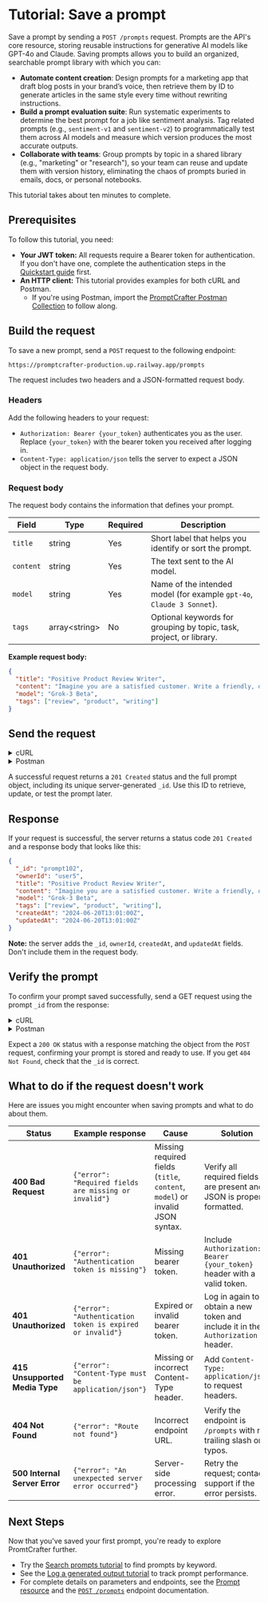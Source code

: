 # Tutorial: Save a prompt

Save a prompt by sending a `POST /prompts` request. Prompts are the API's core resource, storing reusable instructions for generative AI models like GPT-4o and Claude. Saving prompts allows you to build an organized, searchable prompt library with which you can:
- **Automate content creation**: Design prompts for a marketing app that draft blog posts in your brand’s voice, then retrieve them by ID to generate articles in the same style every time without rewriting instructions.  
- **Build a prompt evaluation suite**: Run systematic experiments to determine the best prompt for a job like sentiment analysis. Tag related prompts (e.g., `sentiment-v1` and `sentiment-v2`) to programmatically test them across AI models and measure which version produces the most accurate outputs.
- **Collaborate with teams**: Group prompts by topic in a shared library (e.g., "marketing" or "research"), so your team can reuse and update them with version history, eliminating the chaos of prompts buried in emails, docs, or personal notebooks.

This tutorial takes about ten minutes to complete.

## Prerequisites

To follow this tutorial, you need:

- **Your JWT token:** All requests require a Bearer token for authentication. If you don't have one, complete the authentication steps in the [Quickstart guide](../quickstart.md) first.
- **An HTTP client:** This tutorial provides examples for both cURL and Postman.
    - If you're using Postman, import the [PromptCrafter Postman Collection](postman.md) to follow along.

## Build the request

To save a new prompt, send a `POST` request to the following endpoint:

```text
https://promptcrafter-production.up.railway.app/prompts
```

The request includes two headers and a JSON-formatted request body.

### Headers

Add the following headers to your request:

- `Authorization: Bearer {your_token}` authenticates you as the user. Replace `{your_token}` with the bearer token you received after logging in.
- `Content-Type: application/json` tells the server to expect a JSON object in the request body.

### Request body

The request body contains the information that defines your prompt.

| Field    | Type             | Required | Description                                                            |
|----------|------------------|----------|------------------------------------------------------------------------|
| `title`  | string           | Yes      | Short label that helps you identify or sort the prompt.                |
| `content`| string           | Yes      | The text sent to the AI model.                                         |
| `model`  | string           | Yes      | Name of the intended model (for example `gpt-4o`, `Claude 3 Sonnet`).  |
| `tags`   | array&lt;string&gt;  | No       | Optional keywords for grouping by topic, task, project, or library.    |

**Example request body:**

```json
{
  "title": "Positive Product Review Writer",
  "content": "Imagine you are a satisfied customer. Write a friendly, detailed review for a new electric bicycle, mentioning at least three features you enjoyed and describing how it improved your daily commute.",
  "model": "Grok-3 Beta",
  "tags": ["review", "product", "writing"]
}
```

## Send the request

<details>
<summary>cURL</summary>

To make the cURL commands cleaner, set shell variables for the base URL and your token. This avoids repeating them in every request.

```bash
BASE_URL="https://promptcrafter-production.up.railway.app"
TOKEN="your-jwt-goes-here" # Replace with your actual token
```

Now send the request:

```bash
curl -X POST $BASE_URL/prompts \
  -H "Authorization: Bearer $TOKEN" \
  -H "Content-Type: application/json" \
  -d '{
    "title": "Positive Product Review Writer",
    "content": "Imagine you are a satisfied customer. Write a friendly, detailed review for a new electric bicycle, mentioning at least three features you enjoyed and describing how it improved your daily commute.",
    "model": "Grok-3 Beta",
    "tags": ["review", "product", "writing"]
  }'
```

After a successful response, save the prompt's `_id` to a variable so you can verify it saved correctly:

```bash
PROMPT_ID="prompt102"  # Replace with the _id from your response
```

</details>

<details>
<summary>Postman</summary>

If you've imported the PromptCrafter Postman Collection, sending the request is simple.  

1. In the **Prompts** folder, select the **Save a prompt** request.
2. In the **Body** tab, modify the pre-filled JSON with your prompt's details.
3. Click **Send**. The collection automatically uses the `{{token}}` variable set during login, so you don't need to configure authorization headers manually.

</details>

A successful request returns a `201 Created` status and the full prompt object, including its unique server-generated `_id`. Use this ID to retrieve, update, or test the prompt later.

## Response

If your request is successful, the server returns a status code `201 Created` and a response body that looks like this:

```json
{
  "_id": "prompt102",
  "ownerId": "user5",
  "title": "Positive Product Review Writer",
  "content": "Imagine you are a satisfied customer. Write a friendly, detailed review for a new electric bicycle, mentioning at least three features you enjoyed and describing how it improved your daily commute.",
  "model": "Grok-3 Beta",
  "tags": ["review", "product", "writing"],
  "createdAt": "2024-06-20T13:01:00Z",
  "updatedAt": "2024-06-20T13:01:00Z"
}
```

**Note:** the server adds the `_id`, `ownerId`, `createdAt`, and `updatedAt` fields. Don't include them in the request body.

## Verify the prompt

To confirm your prompt saved successfully, send a GET request using the prompt `_id` from the response:

<details>
<summary>cURL</summary>

Use the variables you set earlier.

```bash
curl -X GET $BASE_URL/prompts/$PROMPT_ID \
  -H "Authorization: Bearer $TOKEN"
```

</details>

<details>
<summary>Postman</summary>

Use the **Retrieve a prompt by ID** request in the `Prompts` folder. Update the `promptId` collection variable with your new `_id`, then click **Send**.

</details>

Expect a `200 OK` status with a response matching the object from the `POST` request, confirming your prompt is stored and ready to use. If you get `404 Not Found`, check that the `_id` is correct.  

## What to do if the request doesn't work

Here are issues you might encounter when saving prompts and what to do about them.

| Status | Example response | Cause | Solution |
|--------|------------------|--------|----------|
| **400 Bad Request** | `{"error": "Required fields are missing or invalid"}` | Missing required fields (`title`, `content`, `model`) or invalid JSON syntax. | Verify all required fields are present and JSON is properly formatted. |
| **401 Unauthorized** | `{"error": "Authentication token is missing"}` | Missing bearer token. | Include `Authorization: Bearer {your_token}` header with a valid token. |
| **401 Unauthorized** | `{"error": "Authentication token is expired or invalid"}` | Expired or invalid bearer token. | Log in again to obtain a new token and include it in the `Authorization` header. |
| **415 Unsupported Media Type** | `{"error": "Content-Type must be application/json"}` | Missing or incorrect Content-Type header. | Add `Content-Type: application/json` to request headers. |
| **404 Not Found** | `{"error": "Route not found"}` | Incorrect endpoint URL. | Verify the endpoint is `/prompts` with no trailing slash or typos. |
| **500 Internal Server Error** | `{"error": "An unexpected server error occurred"}` | Server-side processing error. | Retry the request; contact support if the error persists. |

## Next Steps

Now that you've saved your first prompt, you're ready to explore PromtCrafter further.

- Try the [Search prompts tutorial](tutorials/search-prompts.md) to find prompts by keyword.
- See the [Log a generated output tutorial](tutorials/test-prompt.md) to track prompt performance.
- For complete details on parameters and endpoints, see the [Prompt resource](reference/resources/prompt.md) and the [`POST /prompts`](reference/endpoints/post-prompts.md) endpoint documentation.
